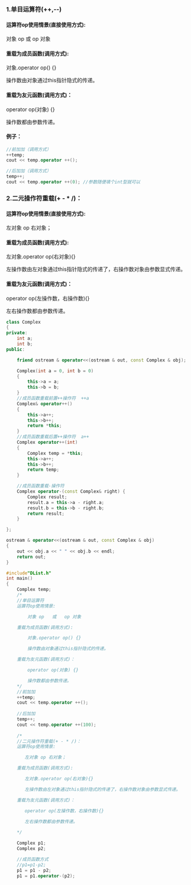 

### 1.单目运算符(++,--)

#### 运算符op使用情景(直接使用方式):

对象 op   或   op 对象

#### 重载为成员函数(调用方式):

对象.operator op() {}

操作数由对象通过this指针隐式的传递。

#### 重载为友元函数(调用方式)：

operator op(对象) {}

操作数都由参数传递。

#### 例子：

```c++
//前加加（调用方式）
++temp;
cout << temp.operator ++();
```
```c++
//后加加（调用方式）
temp++;
cout << temp.operator ++(0); //参数随便填个int型就可以
```
### 2.二元操作符重载(+ - * /)：

#### 运算符op使用情景(直接使用方式):

   左对象 op 右对象；

#### 重载为成员函数(调用方式):

   左对象.operator op(右对象){}

   左操作数由左对象通过this指针隐式的传递了，右操作数对象由参数显式传递。

#### 重载为友元函数(调用方式)：

   operator op(左操作数，右操作数){}

   左右操作数都由参数传递。

```c++
class Complex
{
private:
	int a;
	int b;
public:

	friend ostream & operator<<(ostream & out, const Complex & obj);

	Complex(int a = 0, int b = 0) 
	{
		this->a = a;
		this->b = b;
	}
	//成员函数重载前置++操作符  ++a
	Complex& operator++() 
	{
		this->a++;
		this->b++;
		return *this;
	}
	//成员函数重载后置++操作符  a++
	Complex operator++(int) 
	{
		Complex temp = *this;
		this->a++;
		this->b++;
		return temp;
	}

	//成员函数重载-操作符
	Complex operator-(const Complex& right) {
		Complex result;
		result.a = this->a - right.a;
		result.b = this->b - right.b;
		return result;
	}

};

ostream & operator<<(ostream & out, const Complex & obj) 
{
	out << obj.a << " " << obj.b << endl;
	return out;
}

#include"DList.h"
int main()
{
	Complex temp;
	/*
	//单目运算符
	运算符op使用情景:

		对象 op   或   op 对象

	重载为成员函数(调用方式):

		对象.operator op() {}

		操作数由对象通过this指针隐式的传递。

	重载为友元函数(调用方式)：

		operator op(对象) {}

		操作数都由参数传递。
	*/
	//前加加
	++temp;
	cout << temp.operator ++();
	
	//后加加
	temp++;
	cout << temp.operator ++(100);
	
	/*
	//二元操作符重载(+ - * /)：
	运算符op使用情景:

       左对象 op 右对象；

	重载为成员函数(调用方式):

       左对象.operator op(右对象){}

       左操作数由左对象通过this指针隐式的传递了，右操作数对象由参数显式传递。

	重载为友元函数(调用方式)：

       operator op(左操作数，右操作数){}

       左右操作数都由参数传递。
	
	*/

	Complex p1;
	Complex p2;

	//成员函数方式
	//p1=p1-p2;
	p1 = p1 - p2;
	p1 = p1.operator-(p2);
	
```

